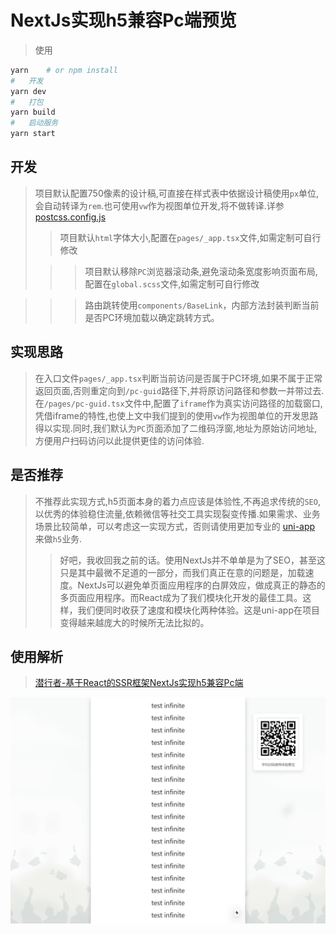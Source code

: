 # NextJs实现h5兼容Pc端预览

>使用

```bash
yarn    # or npm install
#   开发
yarn dev
#   打包
yarn build
#   启动服务
yarn start
```

##   开发
>  项目默认配置750像素的设计稿,可直接在样式表中依据设计稿使用`px`单位,会自动转译为`rem`.也可使用`vw`作为视图单位开发,将不做转译.详参[postcss.config.js](https://github.com/cuth/postcss-pxtorem/)
>
>>  项目默认`html`字体大小,配置在`pages/_app.tsx`文件,如需定制可自行修改
>
>>>  项目默认移除`PC`浏览器滚动条,避免滚动条宽度影响页面布局,配置在`global.scss`文件,如需定制可自行修改

>>> 路由跳转使用`components/BaseLink`，内部方法封装判断当前是否PC环境加载以确定跳转方式。

##   实现思路
>  在入口文件`pages/_app.tsx`判断当前访问是否属于PC环境,如果不属于正常返回页面,否则重定向到`/pc-guid`路径下,并将原访问路径和参数一并带过去.在`/pages/pc-guid.tsx`文件中,配置了`iframe`作为真实访问路径的加载窗口,凭借iframe的特性,也使上文中我们提到的使用`vw`作为视图单位的开发思路得以实现.同时,我们默认为`PC`页面添加了二维码浮窗,地址为原始访问地址,方便用户扫码访问以此提供更佳的访问体验.

##  是否推荐
>   不推荐此实现方式,h5页面本身的着力点应该是体验性,不再追求传统的`SEO`,以优秀的体验稳住流量,依赖微信等社交工具实现裂变传播.如果需求、业务场景比较简单，可以考虑这一实现方式，否则请使用更加专业的 [uni-app](https://uniapp.dcloud.io/) 来做`h5`业务.
>> 好吧，我收回我之前的话。使用NextJs并不单单是为了SEO，甚至这只是其中最微不足道的一部分，而我们真正在意的问题是，加载速度。NextJs可以避免单页面应用程序的白屏效应，做成真正的静态的多页面应用程序。而React成为了我们模块化开发的最佳工具。这样，我们便同时收获了速度和模块化两种体验。这是uni-app在项目变得越来越庞大的时候所无法比拟的。

## 使用解析
>   [潜行者-基于React的SSR框架NextJs实现h5兼容Pc端](https://www.deepworker.online/article?id=24)

![效果预览](https://raw.githubusercontent.com/happy-func/next-h5/main/public/preview.png)
